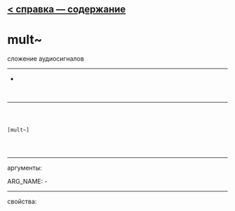 [< справка — содержание](index.html)
---

# mult~


сложение аудиосигналов

---

-
<br>


---


```



[mult~]


            
```

---
аргументы:

ARG_NAME: -<br>

---
свойства:


